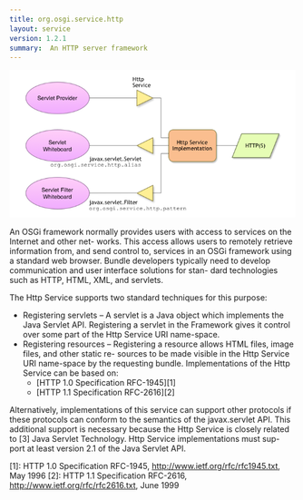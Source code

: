 ```yaml
---
title: org.osgi.service.http
layout: service
version: 1.2.1
summary:  An HTTP server framework
---
```


![Http Service Collaboration Diagram](/img/services/org.osgi.service.http.overview.png)

An OSGi framework normally provides users with access to services on the Internet and other net- works. This access allows users to remotely retrieve information from, and send control to, services in an OSGi framework using a standard web browser.
Bundle developers typically need to develop communication and user interface solutions for stan- dard technologies such as HTTP, HTML, XML, and servlets.

The Http Service supports two standard techniques for this purpose:

* Registering servlets – A servlet is a Java object which implements the Java Servlet API. Registering a servlet in the Framework gives it control over some part of the Http Service URI name-space.
* Registering resources – Registering a resource allows HTML files, image files, and other static re- sources to be made visible in the Http Service URI name-space by the requesting bundle.
Implementations of the Http Service can be based on:
  * [HTTP 1.0 Specification RFC-1945][1] 
  * [HTTP 1.1 Specification RFC-2616][2] 

Alternatively, implementations of this service can support other protocols if these protocols can conform to the semantics of the javax.servlet API. This additional support is necessary because the Http Service is closely related to [3] Java Servlet Technology. Http Service implementations must sup- port at least version 2.1 of the Java Servlet API.

[1]: HTTP 1.0 Specification RFC-1945, http://www.ietf.org/rfc/rfc1945.txt, May 1996
[2]: HTTP 1.1 Specification RFC-2616, http://www.ietf.org/rfc/rfc2616.txt, June 1999
